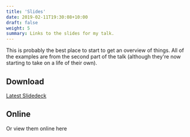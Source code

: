 ```yaml
---
title: 'Slides'
date: 2019-02-11T19:30:08+10:00
draft: false
weight: 5
summary: Links to the slides for my talk.
---
```


This is probably the best place to start to get an overview of things. All of the examples are from the second part of the talk (although they're now starting to take on a life of their own).

<!--more-->

## Download

[Latest Slidedeck](/slides/freshers.talk.pdf)

## Online

Or view them online here
